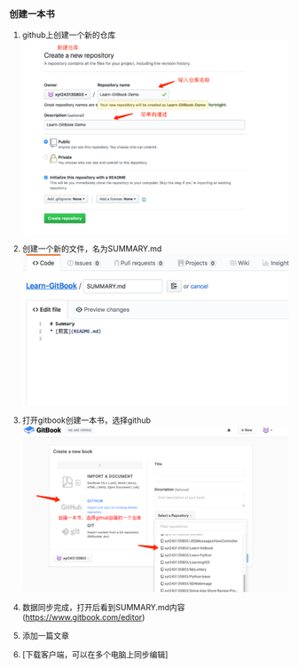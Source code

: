### 创建一本书

1. github上创建一个新的仓库
![](/assets/QQ20180224-174702@2x.png)
2. 创建一个新的文件，名为SUMMARY.md
![](/assets/QQ20180224-175125@2x.png)
3. 打开gitbook创建一本书，选择github
![](/assets/QQ20180224-172034@2x.png)
4. 数据同步完成，打开后看到SUMMARY.md内容
(https://www.gitbook.com/editor)
5. 添加一篇文章



10. [下载客户端，可以在多个电脑上同步编辑]
